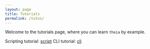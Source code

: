 ```yaml
---
layout: page
title: Tutorials
permalink: /tutos/
---
```


Welcome to the tutorials page, where you can learn `theia` by example.

Scripting tutorial: [script](basic-scripting-tutorial.html)
CLI tutorial: [cli](first-cli-tutorial.html)
